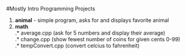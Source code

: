 #Mostly Intro Programming Projects

1. **animal** - simple program, asks for and displays favorite animal  
2. **math**  
.* average.cpp (ask for 5 numbers and display their average)  
.* change.cpp (show fewest number of coins for given cents 0-99)  
.* tempConvert.cpp (convert celcius to fahrenheit)  
